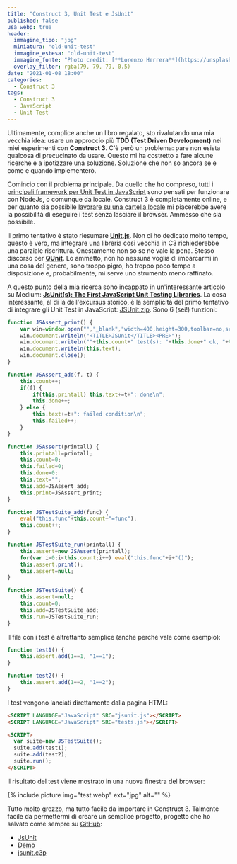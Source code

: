 ```yaml
---
title: "Construct 3, Unit Test e JsUnit"
published: false
usa_webp: true
header:
  immagine_tipo: "jpg"
  miniatura: "old-unit-test"
  immagine_estesa: "old-unit-test"
  immagine_fonte: "Photo credit: [**Lorenzo Herrera**](https://unsplash.com/@lorenzoherrera)"
  overlay_filter: rgba(79, 79, 79, 0.5)
date: "2021-01-08 18:00"
categories:
  - Construct 3
tags:
  - Construct 3
  - JavaScript
  - Unit Test
---
```


Ultimamente, complice anche un libro regalato, sto rivalutando una mia vecchia idea: usare un approccio più **TDD (Test Driven Development)** nei miei esperimenti con **Construct 3**. C'è però un problema: pare non esista qualcosa di precucinato da usare. Questo mi ha costretto a fare alcune ricerche e a ipotizzare una soluzione. Soluzione che non so ancora se e come e quando implementerò.

Comincio con il problema principale. Da quello che ho compreso, tutti i [principali framework per Unit Test in JavaScript](https://en.wikipedia.org/wiki/List_of_unit_testing_frameworks#JavaScript) sono pensati per funzionare con NodeJs, o comunque da locale. Construct 3 è completamente online, e per quanto sia possibile [lavorare su una cartella locale](https://www.construct.net/en/forum/construct-3/general-discussion-7/local-file-folder-saves-chrome-147071) mi piacerebbe avere la possibilità di eseguire i test senza lasciare il browser. Ammesso che sia possibile.

Il primo tentativo è stato riesumare **[Unit.js](https://github.com/unitjs/unit.js)**. Non ci ho dedicato molto tempo, questo è vero, ma integrare una libreria così vecchia in C3 richiederebbe una parziale riscrittura. Onestamente non so se ne vale la pena. Stesso discorso per **[QUnit](https://qunitjs.com/)**. Lo ammetto, non ho nessuna voglia di imbarcarmi in una cosa del genere, sono troppo pigro, ho troppo poco tempo a disposizione e, probabilmente, mi serve uno strumento meno raffinato.

A questo punto della mia ricerca sono incappato in un'interessante articolo su Medium: **[JsUnit(s): The First JavaScript Unit Testing Libraries](https://medium.com/@denny.headrick/jsunit-s-the-first-javascript-unit-testing-libraries-af57d51d6ea1)**. La cosa interessante, al di là dell'excursus storico, è la semplicità del primo tentativo di integrare gli Unit Test in JavaScript: [JSUnit.zip](https://blog.stranianelli.com/zip/jsunit.zip). Sono 6 (sei!) funzioni:

```js
function JSAssert_print() {
	var win=window.open("","_blank","width=400,height=300,toolbar=no,scrollbars=yes");
	win.document.writeln("<TITLE>JSUnit</TITLE><PRE>");
	win.document.writeln(""+this.count+" test(s): "+this.done+" ok, "+this.failed+" failed\n---");
	win.document.writeln(this.text);
	win.document.close();
}

function JSAssert_add(f, t) {
	this.count++;
	if(f) {
		if(this.printall) this.text+=t+": done\n";
		this.done++;
	} else {
		this.text+=t+": failed condition\n";
		this.failed++;
	}
}

function JSAssert(printall) {
	this.printall=printall;
	this.count=0;
	this.failed=0;
	this.done=0;
	this.text="";
	this.add=JSAssert_add;
	this.print=JSAssert_print;
}

function JSTestSuite_add(func) {
	eval("this.func"+this.count+"=func");
	this.count++;
}

function JSTestSuite_run(printall) {
	this.assert=new JSAssert(printall);
	for(var i=0;i<this.count;i++) eval("this.func"+i+"()");
	this.assert.print();
	this.assert=null;
}

function JSTestSuite() {
	this.assert=null;
	this.count=0;
	this.add=JSTestSuite_add;
	this.run=JSTestSuite_run;
}
```

Il file con i test è altrettanto semplice (anche perché vale come esempio):

```js
function test1() {
	this.assert.add(1==1, "1==1");
}

function test2() {
	this.assert.add(1==2, "1==2");
}
```

I test vengono lanciati direttamente dalla pagina HTML:

```HTML
<SCRIPT LANGUAGE="JavaScript" SRC="jsunit.js"></SCRIPT>
<SCRIPT LANGUAGE="JavaScript" SRC="tests.js"></SCRIPT>

<SCRIPT>
  var suite=new JSTestSuite();
  suite.add(test1);
  suite.add(test2);
  suite.run();
</SCRIPT>
```

Il risultato del test viene mostrato in una nuova finestra del browser:

{% include picture img="test.webp" ext="jpg" alt="" %}

Tutto molto grezzo, ma tutto facile da importare in Construct 3. Talmente facile da permettermi di creare un semplice progetto, progetto che ho salvato come sempre su [GitHub](https://github.com/el3um4s/construct-demo):
- [JsUnit](https://c3demo.stranianelli.com/javascript/006-jsunit/)
- [Demo](https://c3demo.stranianelli.com/javascript/006-jsunit/demo/)
- [jsunit.c3p](https://c3demo.stranianelli.com/javascript/006-jsunit/source/c3p/jsunit.c3p)
